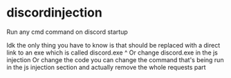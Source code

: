 # discordinjection
Run any cmd command on discord startup

Idk the only thing you have to know is that <link> should be replaced with a direct link to an exe which is called discord.exe
^
Or change discord.exe in the js injection
Or change the code you can change the command that's being run in the js injection section and actually remove the whole requests part
